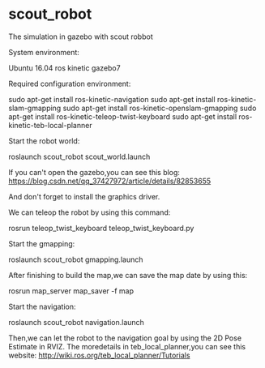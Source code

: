 # scout_robot
The simulation in gazebo with scout robbot

System environment:

Ubuntu 16.04
ros kinetic
gazebo7

Required configuration environment:

sudo apt-get install ros-kinetic-navigation
sudo apt-get install ros-kinetic-slam-gmapping
sudo apt-get install ros-kinetic-openslam-gmapping
sudo apt-get install ros-kinetic-teleop-twist-keyboard
sudo apt-get install ros-kinetic-teb-local-planner

Start the robot world:

roslaunch scout_robot scout_world.launch

If you can't open the gazebo,you can see this blog: 
https://blog.csdn.net/qq_37427972/article/details/82853655

And don't forget to install the graphics driver.

We can teleop the robot by using this command:

rosrun teleop_twist_keyboard teleop_twist_keyboard.py 

Start the gmapping:

roslaunch scout_robot gmapping.launch

After finishing to build the map,we can save the map date by using this:

rosrun map_server map_saver -f map

Start the navigation:

roslaunch scout_robot navigation.launch

Then,we can let the robot to the navigation goal by using the 2D Pose Estimate in RVIZ.
The moredetails in teb_local_planner,you can see this website:
http://wiki.ros.org/teb_local_planner/Tutorials
